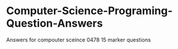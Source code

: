 # Computer-Science-Programing-Question-Answers
Answers for compouter sceince 0478 15 marker questions

